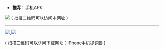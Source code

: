 - **推荐**：手机APK


<img src="https://github.com/taoste/Hello-World/blob/master/Tools/apk/qrcode.png?raw=true"/>
( 扫描二维码可以访问本网址 )

----------------------------------

<p><a href="https://itunes.apple.com/hk/app/parrot-teleprompter/id1010384663" title="【Apple iTunes】iPhone手机提词器app(HK)">
<img src="https://github.com/taoste/Hello-World/blob/master/Tools/apk/iPhone手机提词器-qrcode.png?raw=true"/>
</a>
<a href="https://itunes.apple.com/cn/app/parrot-teleprompter/id1010384663" title="【Apple iTunes】iPhone手机提词器app(CN)">
<img src="https://github.com/taoste/Hello-World/blob/master/Tools/apk/iPhone手机提词器cn-qrcode.png?raw=true"/>
</a></p>
( 扫描二维码可以访问下载网址：iPhone手机提词器 )

